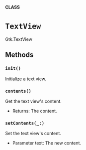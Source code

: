 **CLASS**

# `TextView`

Gtk.TextView

## Methods
### `init()`

Initialize a text view.

### `contents()`

Get the text view's content.
- Returns: The content.

### `setContents(_:)`

Set the text view's content.
- Parameter text: The new content.
